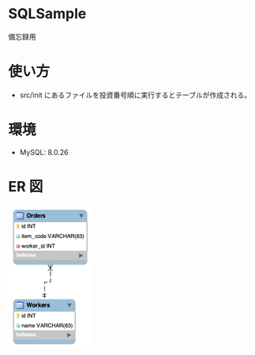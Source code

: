 # SQLSample

備忘録用

# 使い方

- src/init にあるファイルを投資番号順に実行するとテーブルが作成される。

# 環境

- MySQL: 8.0.26

# ER 図

![ER Image](resources/schema_sample.png)

